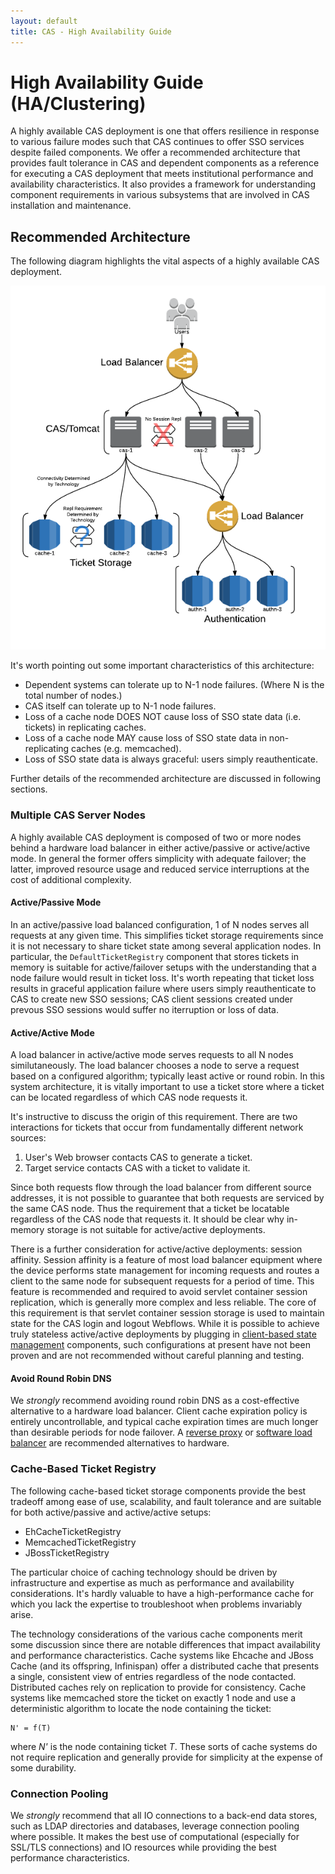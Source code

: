 ```yaml
---
layout: default
title: CAS - High Availability Guide
---
```

# High Availability Guide (HA/Clustering)

A highly available CAS deployment is one that offers resilience in response to various failure modes such that CAS
continues to offer SSO services despite failed components.
We offer a recommended architecture that provides fault tolerance in CAS and dependent components as a reference
for executing a CAS deployment that meets institutional performance and availability characteristics.
It also provides a framework for understanding component requirements in various subsystems that are involved in
CAS installation and maintenance.

## Recommended Architecture
The following diagram highlights the vital aspects of a highly available CAS deployment.

![Recommended HA Architecture](../images/recommended_ha_architecture.png "Recommended HA Architecture")

It's worth pointing out some important characteristics of this architecture:

* Dependent systems can tolerate up to N-1 node failures. (Where N is the total number of nodes.)
* CAS itself can tolerate up to N-1 node failures.
* Loss of a cache node DOES NOT cause loss of SSO state data (i.e. tickets) in replicating caches.
* Loss of a cache node MAY cause loss of SSO state data in non-replicating caches (e.g. memcached).
* Loss of SSO state data is always graceful: users simply reauthenticate.

Further details of the recommended architecture are discussed in following sections.

### Multiple CAS Server Nodes
A highly available CAS deployment is composed of two or more nodes behind a hardware load balancer in either
active/passive or active/active mode. In general the former offers simplicity with adequate failover;
the latter, improved resource usage and reduced service interruptions at the cost of additional complexity.

#### Active/Passive Mode
In an active/passive load balanced configuration, 1 of N nodes serves all requests at any given time. This simplifies
ticket storage requirements since it is not necessary to share ticket state among several application nodes.
In particular, the `DefaultTicketRegistry` component that stores tickets in memory is suitable for active/failover
setups with the understanding that a node failure would result in ticket loss. It's worth repeating that ticket loss
results in graceful application failure where users simply reauthenticate to CAS to create new SSO sessions;
CAS client sessions created under prevous SSO sessions would suffer no iterruption or loss of data.

#### Active/Active Mode
A load balancer in active/active mode serves requests to all N nodes similutaneously. The load balancer chooses a node
to serve a request based on a configured algorithm; typically least active or round robin. In this system architecture,
it is vitally important to use a ticket store where a ticket can be located regardless of which CAS node requests it.

It's instructive to discuss the origin of this requirement. There are two interactions for tickets that occur from
fundamentally different network sources:

1. User's Web browser contacts CAS to generate a ticket.
2. Target service contacts CAS with a ticket to validate it.

Since both requests flow through the load balancer from different source addresses, it is not possible to guarantee
that both requests are serviced by the same CAS node. Thus the requirement that a ticket be locatable regardless of
the CAS node that requests it. It should be clear why in-memory storage is not suitable for active/active deployments.

There is a further consideration for active/active deployments: session affinity. Session affinity is a feature of
most load balancer equipment where the device performs state management for incoming requests and routes a client to
the same node for subsequent requests for a period of time. This feature is recommended and required to avoid servlet
container session replication, which is generally more complex and less reliable. The core of this requirement is that
servlet container session storage is used to maintain state for the CAS login and logout Webflows.
While it is possible to achieve truly stateless active/active deployments by plugging in
[client-based state management](https://github.com/serac/spring-webflow-client-repo) components, such configurations
at present have not been proven and are not recommended without careful planning and testing.

#### Avoid Round Robin DNS
We _strongly_ recommend avoiding round robin DNS as a cost-effective alternative to a hardware load balancer.
Client cache expiration policy is entirely uncontrollable, and typical cache expiration times are much longer than
desirable periods for node failover. A [reverse proxy](http://httpd.apache.org/docs/current/mod/mod_proxy.html) or
[software load balancer](http://www.linuxvirtualserver.org/software/ipvs.html) are recommended alternatives to hardware.

### Cache-Based Ticket Registry
The following cache-based ticket storage components provide the best tradeoff among ease of use, scalability, and
fault tolerance and are suitable for both active/passive and active/active setups:

* EhCacheTicketRegistry
* MemcachedTicketRegistry
* JBossTicketRegistry

The particular choice of caching technology should be driven by infrastructure and expertise as much as performance
and availability considerations. It's hardly valuable to have a high-performance cache for which you lack the
expertise to troubleshoot when problems invariably arise.

The technology considerations of the various cache components merit some discussion since there are notable
differences that impact availability and performance characteristics. Cache systems like Ehcache and JBoss Cache
(and its offspring, Infinispan) offer a distributed cache that presents a single, consistent view of entries regardless
of the node contacted. Distributed caches rely on replication to provide for consistency. Cache systems like memcached
store the ticket on exactly 1 node and use a deterministic algorithm to locate the node containing the ticket:

    N' = f(T)

where _N'_ is the node containing ticket _T_. These sorts of cache systems do not require replication and generally
provide for simplicity at the expense of some durability.

### Connection Pooling
We _strongly_ recommend that all IO connections to a back-end data stores, such as LDAP directories and databases,
leverage connection pooling where possible. It makes the best use of computational (especially for SSL/TLS connections)
and IO resources while providing the best performance characteristics.
